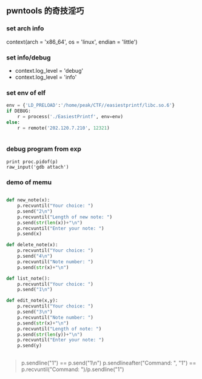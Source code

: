 ## pwntools 的奇技淫巧

### set arch info 
context(arch = 'x86_64', os = 'linux', endian  = 'little')

### set info/debug 
* context.log_level = 'debug'
* context.log_level = 'info'

### set env of elf
```python
env = {'LD_PRELOAD':'/home/peak/CTF//easiestprintf/libc.so.6'}
if DEBUG:
    r = process('./EasiestPrintf', env=env)
else:
    r = remote('202.120.7.210', 12321)
   
```

### debug program from exp
    print proc.pidof(p)
    raw_input('gdb attach')



### demo of memu 
```python

def new_note(x):
    p.recvuntil("Your choice: ")
    p.send("2\n")
    p.recvuntil("Length of new note: ")
    p.send(str(len(x))+"\n")
    p.recvuntil("Enter your note: ")
    p.send(x)

def delete_note(x):
    p.recvuntil("Your choice: ")
    p.send("4\n")
    p.recvuntil("Note number: ")
    p.send(str(x)+"\n")

def list_note():
    p.recvuntil("Your choice: ")
    p.send("1\n")

def edit_note(x,y):
    p.recvuntil("Your choice: ")
    p.send("3\n")   
    p.recvuntil("Note number: ")
    p.send(str(x)+"\n")   
    p.recvuntil("Length of note: ")
    p.send(str(len(y))+"\n")   
    p.recvuntil("Enter your note: ")
    p.send(y)
    
```
> p.sendline("1")  == p.send("1\n")
> p.sendlineafter("Command: ", "1") == p.recvuntil("Command: ")/p.sendline("1")


